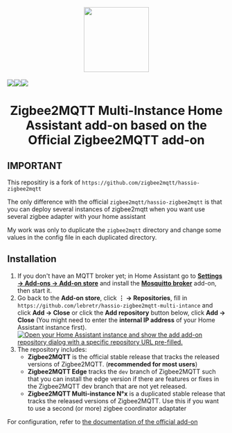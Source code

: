 <div align="center">
    <a href="https://github.com/lebretr/hassio-zigbee2mqtt-multi-intance">
        <img width="150" height="150" src="zigbee2mqtt/logo.png">
    </a>
    <br>
    <br>
    <div style="display: flex;">
        <a href="https://github.com/lebretr/hassio-zigbee2mqtt-multi-intance/actions?query=workflow%3ACI_MI">
            <img src="https://github.com/lebretr/hassio-zigbee2mqtt-multi-intance/workflows/CI_MI/badge.svg">
        </a>
        <a href="https://github.com/lebretr/hassio-zigbee2mqtt-multi-intance/releases">
            <img src="https://img.shields.io/github/release/lebretr/hassio-zigbee2mqtt-multi-intance.svg">
        </a>
        <a href="https://github.com/lebretr/hassio-zigbee2mqtt-multi-intance/stargazers">
            <img src="https://img.shields.io/github/stars/lebretr/hassio-zigbee2mqtt-multi-intance.svg">
        </a>
    </div>
    <h1>Zigbee2MQTT Multi-Instance Home Assistant add-on based on the Official Zigbee2MQTT add-on </h1>
</div>


## IMPORTANT
This repositiry is a fork of `https://github.com/zigbee2mqtt/hassio-zigbee2mqtt`

The only difference with the official `zigbee2mqtt/hassio-zigbee2mqtt` is that you can deploy several instances of zigbee2mqtt when you want use several zigbee adapter with your home assistant

My work was only to duplicate the `zigbee2mqtt` directory and change some values in the config file in each duplicated directory.

## Installation

1. If you don't have an MQTT broker yet; in Home Assistant go to **[Settings → Add-ons → Add-on store](https://my.home-assistant.io/redirect/supervisor_store/)** and install the **[Mosquitto broker](https://my.home-assistant.io/redirect/supervisor_addon/?addon=core_mosquitto)** add-on, then start it.
1. Go back to the **Add-on store**, click **⋮ → Repositories**, fill in</br> `https://github.com/lebretr/hassio-zigbee2mqtt-multi-intance` and click **Add → Close** or click the **Add repository** button below, click **Add → Close** (You might need to enter the **internal IP address** of your Home Assistant instance first).  
   [![Open your Home Assistant instance and show the add add-on repository dialog with a specific repository URL pre-filled.](https://my.home-assistant.io/badges/supervisor_add_addon_repository.svg)](https://my.home-assistant.io/redirect/supervisor_add_addon_repository/?repository_url=https%3A%2F%2Fgithub.com%2Flebretr%2Fhassio-zigbee2mqtt-multi-intance)
1. The repository includes:
   - **Zigbee2MQTT** is the official stable release that tracks the released versions of Zigbee2MQTT. (**recommended for most users**)
   - **Zigbee2MQTT Edge** tracks the `dev` branch of Zigbee2MQTT such that you can install the edge version if there are features or fixes in the Zigbee2MQTT dev branch that are not yet released.
   - **Zigbee2MQTT Multi-instance N°x** is a duplicated stable release that tracks the released versions of Zigbee2MQTT. Use this if you want to use a second (or more) zigbee coordinator adaptater

For configuration, refer to [the documentation of the official add-on](https://github.com/zigbee2mqtt/hassio-zigbee2mqtt)
